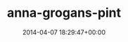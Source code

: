 ---
title:		"anna-grogans-pint"
type:		"upload"
description:		"TBC"
date:		"2014-04-07 18:29:47+00:00"
album:		"people"
filename:		"anna-grogans-pint.md"
series:		""
cl_public_id:		"people/anna-grogans-pint"
cl_version:		1497005308
format:		"tiff"
bytes:		2296292
width:		2158
height:		1440
exposure_mode:		"Auto"
program:		"Aperture-priority AE"
aperture:		"1.4"
focal_length:		"50.0 mm"
iso:		"640"
shutter_speed:		"1/40"
metering:		"Spot"
flash:		"Off, Did not fire"
white_balance:		"Custom"
colour_temp:		"3300"
has_crop:		"true"
orientation:		"Horizontal (normal)"
camera_model:		"NIKON D800"
lens_info:		"0mm f/0"
artist:		"No artist info"
x_resolution:		"300"
y_resolution:		"300"
---